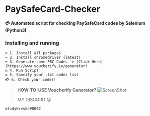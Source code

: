 # PaySafeCard-Checker
**💳 Automated script for checking PaySafeCard codes by Selenium (Python3)**



### Installing and running
```
⌨️ 1. Install all packages
⌨️ 2. Install chromedriver (latest)
⌨️ 3. Generate some PSC-Codes -> [Click Here](https://www.voucherify.io/generator)
✉️ 4. Run Script
✉️ 5. Specify your .txt codes list
💳 6. Check your codes!
```



> **HOW-TO-USE Voucherify Generator?**
![ScreenShot](https://i.ibb.co/k2hqz1F/Zrzut-ekranu-2022-11-19-121114.png)



> MY DISCORD 😋
```
mlodykreska#0002
```

